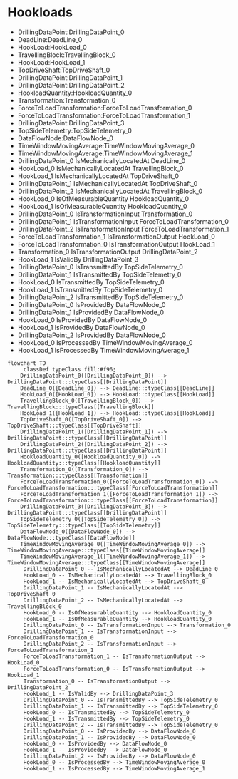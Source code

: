 # Hookloads
- DrillingDataPoint:DrillingDataPoint_0
- DeadLine:DeadLine_0
- HookLoad:HookLoad_0
- TravellingBlock:TravellingBlock_0
- HookLoad:HookLoad_1
- TopDriveShaft:TopDriveShaft_0
- DrillingDataPoint:DrillingDataPoint_1
- DrillingDataPoint:DrillingDataPoint_2
- HookloadQuantity:HookloadQuantity_0
- Transformation:Transformation_0
- ForceToLoadTransformation:ForceToLoadTransformation_0
- ForceToLoadTransformation:ForceToLoadTransformation_1
- DrillingDataPoint:DrillingDataPoint_3
- TopSideTelemetry:TopSideTelemetry_0
- DataFlowNode:DataFlowNode_0
- TimeWindowMovingAverage:TimeWindowMovingAverage_0
- TimeWindowMovingAverage:TimeWindowMovingAverage_1
- DrillingDataPoint_0 IsMechanicallyLocatedAt DeadLine_0
- HookLoad_0 IsMechanicallyLocatedAt TravellingBlock_0
- HookLoad_1 IsMechanicallyLocatedAt TopDriveShaft_0
- DrillingDataPoint_1 IsMechanicallyLocatedAt TopDriveShaft_0
- DrillingDataPoint_2 IsMechanicallyLocatedAt TravellingBlock_0
- HookLoad_0 IsOfMeasurableQuantity HookloadQuantity_0
- HookLoad_1 IsOfMeasurableQuantity HookloadQuantity_0
- DrillingDataPoint_0 IsTransformationInput Transformation_0
- DrillingDataPoint_1 IsTransformationInput ForceToLoadTransformation_0
- DrillingDataPoint_2 IsTransformationInput ForceToLoadTransformation_1
- ForceToLoadTransformation_1 IsTransformationOutput HookLoad_0
- ForceToLoadTransformation_0 IsTransformationOutput HookLoad_1
- Transformation_0 IsTransformationOutput DrillingDataPoint_2
- HookLoad_1 IsValidBy DrillingDataPoint_3
- DrillingDataPoint_0 IsTransmittedBy TopSideTelemetry_0
- DrillingDataPoint_1 IsTransmittedBy TopSideTelemetry_0
- HookLoad_0 IsTransmittedBy TopSideTelemetry_0
- HookLoad_1 IsTransmittedBy TopSideTelemetry_0
- DrillingDataPoint_2 IsTransmittedBy TopSideTelemetry_0
- DrillingDataPoint_0 IsProvidedBy DataFlowNode_0
- DrillingDataPoint_1 IsProvidedBy DataFlowNode_0
- HookLoad_0 IsProvidedBy DataFlowNode_0
- HookLoad_1 IsProvidedBy DataFlowNode_0
- DrillingDataPoint_2 IsProvidedBy DataFlowNode_0
- HookLoad_0 IsProcessedBy TimeWindowMovingAverage_0
- HookLoad_1 IsProcessedBy TimeWindowMovingAverage_1
```mermaid
flowchart TD
	 classDef typeClass fill:#f96;
	DrillingDataPoint_0([DrillingDataPoint_0]) --> DrillingDataPoint:::typeClass[[DrillingDataPoint]]
	DeadLine_0([DeadLine_0]) --> DeadLine:::typeClass[[DeadLine]]
	HookLoad_0([HookLoad_0]) --> HookLoad:::typeClass[[HookLoad]]
	TravellingBlock_0([TravellingBlock_0]) --> TravellingBlock:::typeClass[[TravellingBlock]]
	HookLoad_1([HookLoad_1]) --> HookLoad:::typeClass[[HookLoad]]
	TopDriveShaft_0([TopDriveShaft_0]) --> TopDriveShaft:::typeClass[[TopDriveShaft]]
	DrillingDataPoint_1([DrillingDataPoint_1]) --> DrillingDataPoint:::typeClass[[DrillingDataPoint]]
	DrillingDataPoint_2([DrillingDataPoint_2]) --> DrillingDataPoint:::typeClass[[DrillingDataPoint]]
	HookloadQuantity_0([HookloadQuantity_0]) --> HookloadQuantity:::typeClass[[HookloadQuantity]]
	Transformation_0([Transformation_0]) --> Transformation:::typeClass[[Transformation]]
	ForceToLoadTransformation_0([ForceToLoadTransformation_0]) --> ForceToLoadTransformation:::typeClass[[ForceToLoadTransformation]]
	ForceToLoadTransformation_1([ForceToLoadTransformation_1]) --> ForceToLoadTransformation:::typeClass[[ForceToLoadTransformation]]
	DrillingDataPoint_3([DrillingDataPoint_3]) --> DrillingDataPoint:::typeClass[[DrillingDataPoint]]
	TopSideTelemetry_0([TopSideTelemetry_0]) --> TopSideTelemetry:::typeClass[[TopSideTelemetry]]
	DataFlowNode_0([DataFlowNode_0]) --> DataFlowNode:::typeClass[[DataFlowNode]]
	TimeWindowMovingAverage_0([TimeWindowMovingAverage_0]) --> TimeWindowMovingAverage:::typeClass[[TimeWindowMovingAverage]]
	TimeWindowMovingAverage_1([TimeWindowMovingAverage_1]) --> TimeWindowMovingAverage:::typeClass[[TimeWindowMovingAverage]]
	 DrillingDataPoint_0 -- IsMechanicallyLocatedAt --> DeadLine_0 
	 HookLoad_0 -- IsMechanicallyLocatedAt --> TravellingBlock_0 
	 HookLoad_1 -- IsMechanicallyLocatedAt --> TopDriveShaft_0 
	 DrillingDataPoint_1 -- IsMechanicallyLocatedAt --> TopDriveShaft_0 
	 DrillingDataPoint_2 -- IsMechanicallyLocatedAt --> TravellingBlock_0 
	 HookLoad_0 -- IsOfMeasurableQuantity --> HookloadQuantity_0 
	 HookLoad_1 -- IsOfMeasurableQuantity --> HookloadQuantity_0 
	 DrillingDataPoint_0 -- IsTransformationInput --> Transformation_0 
	 DrillingDataPoint_1 -- IsTransformationInput --> ForceToLoadTransformation_0 
	 DrillingDataPoint_2 -- IsTransformationInput --> ForceToLoadTransformation_1 
	 ForceToLoadTransformation_1 -- IsTransformationOutput --> HookLoad_0 
	 ForceToLoadTransformation_0 -- IsTransformationOutput --> HookLoad_1 
	 Transformation_0 -- IsTransformationOutput --> DrillingDataPoint_2 
	 HookLoad_1 -- IsValidBy --> DrillingDataPoint_3 
	 DrillingDataPoint_0 -- IsTransmittedBy --> TopSideTelemetry_0 
	 DrillingDataPoint_1 -- IsTransmittedBy --> TopSideTelemetry_0 
	 HookLoad_0 -- IsTransmittedBy --> TopSideTelemetry_0 
	 HookLoad_1 -- IsTransmittedBy --> TopSideTelemetry_0 
	 DrillingDataPoint_2 -- IsTransmittedBy --> TopSideTelemetry_0 
	 DrillingDataPoint_0 -- IsProvidedBy --> DataFlowNode_0 
	 DrillingDataPoint_1 -- IsProvidedBy --> DataFlowNode_0 
	 HookLoad_0 -- IsProvidedBy --> DataFlowNode_0 
	 HookLoad_1 -- IsProvidedBy --> DataFlowNode_0 
	 DrillingDataPoint_2 -- IsProvidedBy --> DataFlowNode_0 
	 HookLoad_0 -- IsProcessedBy --> TimeWindowMovingAverage_0 
	 HookLoad_1 -- IsProcessedBy --> TimeWindowMovingAverage_1 
```
